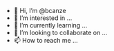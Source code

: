 - 👋 Hi, I’m @bcanze
- 👀 I’m interested in ...
- 🌱 I’m currently learning ...
- 💞️ I’m looking to collaborate on ...
- 📫 How to reach me ...

<!---
bcanze/bcanze is a ✨ special ✨ repository because its `README.md` (this file) appears on your GitHub profile.
You can click the Preview link to take a look at your changes.
--->
